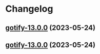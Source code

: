 # Changelog



## [gotify-13.0.0](https://github.com/truecharts/charts/compare/gotify-12.0.8...gotify-13.0.0) (2023-05-24)




## [gotify-13.0.0](https://github.com/truecharts/charts/compare/gotify-12.0.8...gotify-13.0.0) (2023-05-24)

